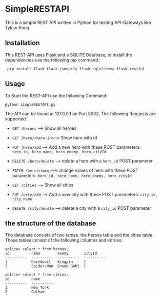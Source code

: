 # SimpleRESTAPI
This is a simple REST API written in Python for testing API-Gateways like Tyk or Kong.

## Installation
This REST-API uses Flask and a SQLITE Database, to install the dependencies use the following pip command.:
````
 pip install flask flask-jsonpify flask-sqlalchemy flask-restful
````

## Usage
To Start the REST-API use the following Command:
````
python simpleRESTAPI.py
````
The API can be found at 127.0.0.1 on Port 5002. The following Requests are supported:
* `GET /heroes` --> Show all heroes 
* `GET /hero/<hero-id>`--> Show hero with id
* `PUT /hero/add` --> Add a new hero with these POST parameters: `hero_id, hero_name, hero_enemy, hero_cityId`
* `DELETE /hero/delete` --> delete a hero with a `hero_id` POST parameter
* `PATCH /hero/change`--> change values of hero with these POST parameters: `hero_id, hero_name, hero_enemy, hero_cityId`


* `GET /cities` --> Show all cities 
* `PUT /city/add` --> Add a new city with these POST parameters: `city_id, city_name`
* `DELETE /city/delete` --> delete a city with a `city_id` POST parameter


## the structure of the database
The database consists of two tables, the heroes table and the cities table. Those tables consist of the following columns and entries:
````
sqlite> select * from heroes;
id          name        enemy       cityId
----------  ----------  ----------  ----------
1           Daredevil   Kingpin     1
2           Spider-Man  Green Gobl  1

sqlite> select * from cities;
id          name
----------  ----------
1           New York
2           Gotham
````